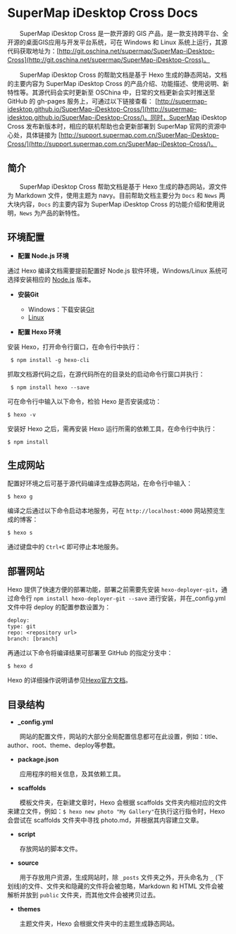 # SuperMap iDesktop Cross Docs

　　SuperMap iDesktop Cross 是一款开源的 GIS 产品，是一款支持跨平台、全开源的桌面GIS应用与开发平台系统，可在 Windows 和 Linux 系统上运行，其源代码获取地址为：[http://git.oschina.net/supermap/SuperMap-iDesktop-Cross](http://git.oschina.net/supermap/SuperMap-iDesktop-Cross)。

　　SuperMap iDesktop Cross 的帮助文档是基于 Hexo 生成的静态网站，文档的主要内容为 SuperMap iDesktop Cross 的产品介绍、功能描述、使用说明、新特性等。其源代码会实时更新至 OSChina 中，日常的文档更新会实时推送至 GitHub 的 gh-pages 服务上，可通过以下链接查看： [http://supermap-idesktop.github.io/SuperMap-iDesktop-Cross/](http://supermap-idesktop.github.io/SuperMap-iDesktop-Cross/)。同时，SuperMap iDesktop Cross 发布新版本时，相应的联机帮助也会更新部署到 SuperMap 官网的资源中心处，具体链接为 [http://support.supermap.com.cn/SuperMap-iDesktop-Cross/](http://support.supermap.com.cn/SuperMap-iDesktop-Cross/)。

## 简介

　　SuperMap iDesktop Cross 帮助文档是基于 Hexo 生成的静态网站，源文件为 Markdown 文件，使用主题为 navy。目前帮助文档主要分为 `Docs` 和 `News` 两大块内容，`Docs` 的主要内容为 SuperMap iDesktop Cross 的功能介绍和使用说明，`News` 为产品的新特性。

## 环境配置

* **配置 Node.js 环境**

通过 Hexo 编译文档需要提前配置好 Node.js 软件环境，Windows/Linux 系统可选择安装相应的 [Node.js](https://nodejs.org/en/) 版本。


* **安装Git**

   - Windows：下载安装[Git](https://git-scm.com/downloads)
   - [Linux](https://git-scm.com/download/linux)


* **配置 Hexo 环境**

安装 Hexo，打开命令行窗口，在命令行中执行：

     $ npm install -g hexo-cli

抓取文档源代码之后，在源代码所在的目录处的启动命令行窗口并执行：

     $ npm install hexo --save

可在命令行中输入以下命令，检验 Hexo 是否安装成功：

    $ hexo -v

安装好 Hexo 之后，需再安装 Hexo 运行所需的依赖工具，在命令行中执行：

    $ npm install


## 生成网站

配置好环境之后可基于源代码编译生成静态网站，在命令行中输入：

    $ hexo g

编译之后通过以下命令启动本地服务，可在 `http://localhost:4000` 网站预览生成的博客：

    $ hexo s

通过键盘中的 `Ctrl+C` 即可停止本地服务。

## 部署网站

Hexo 提供了快速方便的部署功能，部署之前需要先安装 `hexo-deployer-git`，通过命令行 `npm install hexo-deployer-git --save` 进行安装，并在_config.yml 文件中将 deploy 的配置参数设置为：

    deploy:
    type: git
    repo: <repository url>
    branch: [branch]

再通过以下命令将编译结果可部署至 GitHub 的指定分支中：

    $ hexo d

Hexo 的详细操作说明请参见[Hexo官方文档](https://hexo.io)。

## 目录结构

- **_config.yml**

　　网站的配置文件，网站的大部分全局配置信息都可在此设置，例如：title、author、root、theme、deploy等参数。

- **package.json**

　　应用程序的相关信息，及其依赖工具。

- **scaffolds**

　　模板文件夹，在新建文章时，Hexo 会根据 scaffolds 文件夹内相对应的文件来建立文件，例如：`$ hexo new photo "My Gallery"`在执行这行指令时，Hexo 会尝试在 scaffolds 文件夹中寻找 photo.md，并根据其内容建立文章。　

- **script**

　　存放网站的脚本文件。

- **source**

　　用于存放用户资源，生成网站时，除 `_posts` 文件夹之外，开头命名为 `_` (下划线)的文件、文件夹和隐藏的文件将会被忽略，Markdown 和 HTML 文件会被解析并放到 `public` 文件夹，而其他文件会被拷贝过去。

- **themes**

　　主题文件夹，Hexo 会根据文件夹中的主题生成静态网站。

　　
